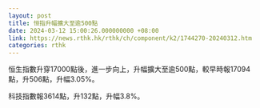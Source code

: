 ```yaml
---
layout: post
title: 恒指升幅擴大至逾500點
date: 2024-03-12 15:00:26.000000000 +08:00
link: https://news.rthk.hk/rthk/ch/component/k2/1744270-20240312.htm
categories: rthk
---
```


恒生指數升穿17000點後，進一步向上，升幅擴大至逾500點，較早時報17094點，升506點，升幅3.05%。

科技指數報3614點，升132點，升幅3.8%。
